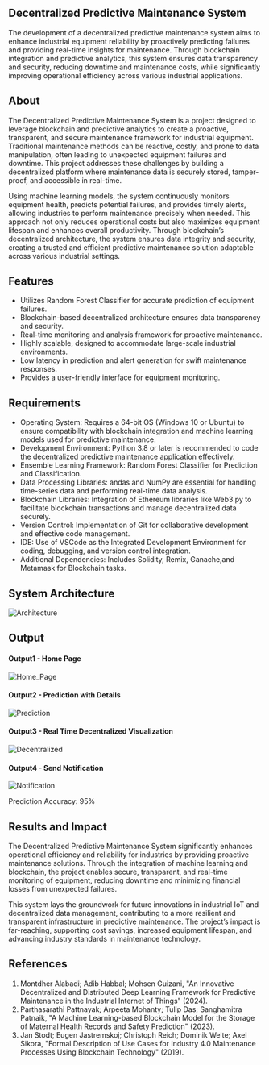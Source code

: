 ## Decentralized Predictive Maintenance System
The development of a decentralized predictive maintenance system aims to enhance industrial equipment reliability by proactively predicting failures and providing real-time insights for maintenance. Through blockchain integration and predictive analytics, this system ensures data transparency and security, reducing downtime and maintenance costs, while significantly improving operational efficiency across various industrial applications.

## About
The Decentralized Predictive Maintenance System is a project designed to leverage blockchain and predictive analytics to create a proactive, transparent, and secure maintenance framework for industrial equipment. Traditional maintenance methods can be reactive, costly, and prone to data manipulation, often leading to unexpected equipment failures and downtime. This project addresses these challenges by building a decentralized platform where maintenance data is securely stored, tamper-proof, and accessible in real-time.

Using machine learning models, the system continuously monitors equipment health, predicts potential failures, and provides timely alerts, allowing industries to perform maintenance precisely when needed. This approach not only reduces operational costs but also maximizes equipment lifespan and enhances overall productivity. Through blockchain’s decentralized architecture, the system ensures data integrity and security, creating a trusted and efficient predictive maintenance solution adaptable across various industrial settings.

## Features
* Utilizes Random Forest Classifier for accurate prediction of equipment failures.
* Blockchain-based decentralized architecture ensures data transparency and security.
* Real-time monitoring and analysis framework for proactive maintenance.
* Highly scalable, designed to accommodate large-scale industrial environments.
* Low latency in prediction and alert generation for swift maintenance responses.
* Provides a user-friendly interface for equipment monitoring.

## Requirements
* Operating System: Requires a 64-bit OS (Windows 10 or Ubuntu) to ensure compatibility with blockchain integration and machine learning models used for predictive maintenance.
* Development Environment: Python 3.8 or later is recommended to code the decentralized predictive maintenance application effectively.
* Ensemble Learning Framework: Random Forest Classifier for Prediction and Classification.
* Data Processing Libraries: andas and NumPy are essential for handling time-series data and performing real-time data analysis.
* Blockchain Libraries: Integration of Ethereum libraries like Web3.py to facilitate blockchain transactions and manage decentralized data securely.
* Version Control: Implementation of Git for collaborative development and effective code management.
* IDE: Use of VSCode as the Integrated Development Environment for coding, debugging, and version control integration.
* Additional Dependencies: Includes Solidity, Remix, Ganache,and Metamask for Blockchain tasks.

## System Architecture

![Architecture](https://github.com/user-attachments/assets/3588f051-a9c8-4a77-bc30-70f844b8c9a2)

## Output
#### Output1 - Home Page

![Home_Page](https://github.com/user-attachments/assets/f92cb2f0-cf68-4875-9388-92d02ad720f6)

#### Output2 - Prediction with Details
![Prediction](https://github.com/user-attachments/assets/0a5150cf-d45c-4a4f-b09d-b7fd5ab4ed65)

#### Output3 - Real Time Decentralized Visualization
![Decentralized](https://github.com/user-attachments/assets/19255c96-12e8-47d8-8aa0-a1b952ac2dc8)

#### Output4 - Send Notification
![Notification](https://github.com/user-attachments/assets/b3fad4d6-7995-44de-8a39-ac40ca2706b8)

Prediction Accuracy: 95%


## Results and Impact
The Decentralized Predictive Maintenance System significantly enhances operational efficiency and reliability for industries by providing proactive maintenance solutions. Through the integration of machine learning and blockchain, the project enables secure, transparent, and real-time monitoring of equipment, reducing downtime and minimizing financial losses from unexpected failures.

This system lays the groundwork for future innovations in industrial IoT and decentralized data management, contributing to a more resilient and transparent infrastructure in predictive maintenance. The project’s impact is far-reaching, supporting cost savings, increased equipment lifespan, and advancing industry standards in maintenance technology.

## References
1. Montdher Alabadi; Adib Habbal; Mohsen Guizani, "An Innovative Decentralized and Distributed Deep Learning Framework for Predictive Maintenance in the Industrial Internet of Things" (2024).
2. Parthasarathi Pattnayak; Arpeeta Mohanty; Tulip Das; Sanghamitra Patnaik, "A Machine Learning-based Blockchain Model for the Storage of Maternal Health Records and Safety Prediction" (2023).
3. Jan Stodt; Eugen Jastremskoj; Christoph Reich; Dominik Welte; Axel Sikora, "Formal Description of Use Cases for Industry 4.0 Maintenance Processes Using Blockchain Technology" (2019).




